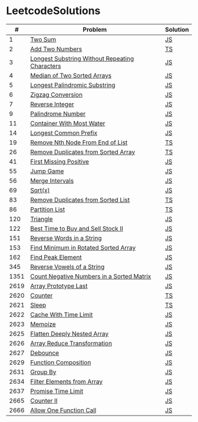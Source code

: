 # LeetcodeSolutions

| # | Problem | Solution |
|---| ------- | -------- |
|1|[Two Sum](https://leetcode.com/problems/two-sum/)|[JS](https://github.com/MohammadJB/LeetcodeSolutions/blob/master/solutions/twoSum.js)|
|2|[Add Two Numbers](https://leetcode.com/problems/add-two-numbers/)|[TS](https://github.com/MohammadJB/LeetcodeSolutions/blob/master/solutions/addTwoNumbers.ts)|
|3|[Longest Substring Without Repeating Characters](https://leetcode.com/problems/longest-substring-without-repeating-characters/)|[JS](https://github.com/MohammadJB/LeetcodeSolutions/blob/master/solutions/longestSubstringWithoutRepeatingCharacters.js)|
|4|[Median of Two Sorted Arrays](https://leetcode.com/problems/median-of-two-sorted-arrays/)|[JS](https://github.com/MohammadJB/LeetcodeSolutions/blob/master/solutions/medianOfTwoSortedArrays.js)|
|5|[Longest Palindromic Substring](https://leetcode.com/problems/longest-palindromic-substring/)|[JS](https://github.com/MohammadJB/LeetcodeSolutions/blob/master/solutions/longestPalindromicSubstring.js)|
|6|[Zigzag Conversion](https://leetcode.com/problems/zigzag-conversion/)|[JS](https://github.com/MohammadJB/LeetcodeSolutions/blob/master/solutions/zigzagConversion.js)|
|7|[Reverse Integer](https://leetcode.com/problems/reverse-integer/)|[JS](https://github.com/MohammadJB/LeetcodeSolutions/blob/master/solutions/reverseInteger.js)|
|9|[Palindrome Number](https://leetcode.com/problems/palindrome-number/)|[JS](https://github.com/MohammadJB/LeetcodeSolutions/blob/master/solutions/palindromeNumber.js)|
|11|[Container With Most Water](https://leetcode.com/problems/container-with-most-water/)|[JS](https://github.com/MohammadJB/LeetcodeSolutions/blob/master/solutions/containerWithMostWater.js)|
|14|[Longest Common Prefix](https://leetcode.com/problems/longest-common-prefix/)|[JS](https://github.com/MohammadJB/LeetcodeSolutions/blob/master/solutions/longestCommonPrefix.js)|
|19|[Remove Nth Node From End of List](https://leetcode.com/problems/remove-nth-node-from-end-of-list/)|[TS](https://github.com/MohammadJB/LeetcodeSolutions/blob/master/solutions/removeNthNodeFromEndOfList.ts)|
|26|[Remove Duplicates from Sorted Array](https://leetcode.com/problems/remove-duplicates-from-sorted-array/)|[TS](https://github.com/MohammadJB/LeetcodeSolutions/blob/master/solutions/removeDuplicatesFromSortedArray.ts)|
|41|[First Missing Positive](https://leetcode.com/problems/first-missing-positive/)|[JS](https://github.com/MohammadJB/LeetcodeSolutions/blob/master/solutions/firstMissingPositive.js)|
|55|[Jump Game](https://leetcode.com/problems/jump-game/)|[JS](https://github.com/MohammadJB/LeetcodeSolutions/blob/master/solutions/jumpGame.js)|
|56|[Merge Intervals](https://leetcode.com/problems/merge-intervals/)|[JS](https://github.com/MohammadJB/LeetcodeSolutions/blob/master/solutions/mergeIntervals.js)|
|69|[Sqrt(x)](https://leetcode.com/problems/sqrtx/)|[JS](https://github.com/MohammadJB/LeetcodeSolutions/blob/master/solutions/sqrt.js)|
|83|[Remove Duplicates from Sorted List](https://leetcode.com/problems/remove-duplicates-from-sorted-list/)|[TS](https://github.com/MohammadJB/LeetcodeSolutions/blob/master/solutions/removeDuplicatesFromSortedList.ts)|
|86|[Partition List](https://leetcode.com/problems/partition-list/)|[TS](https://github.com/MohammadJB/LeetcodeSolutions/blob/master/solutions/partitionList.ts)|
|120|[Triangle](https://leetcode.com/problems/triangle/)|[JS](https://github.com/MohammadJB/LeetcodeSolutions/blob/master/solutions/triangle.js)|
|122|[Best Time to Buy and Sell Stock II](https://leetcode.com/problems/best-time-to-buy-and-sell-stock-ii/)|[JS](https://github.com/MohammadJB/LeetcodeSolutions/blob/master/solutions/bestTimeToBuyAndSellStockII.js)|
|151|[Reverse Words in a String](https://leetcode.com/problems/reverse-words-in-a-string/)|[JS](https://github.com/MohammadJB/LeetcodeSolutions/blob/master/solutions/reverseWordsInAString.js)|
|153|[Find Minimum in Rotated Sorted Array](https://leetcode.com/problems/find-minimum-in-rotated-sorted-array/)|[JS](https://github.com/MohammadJB/LeetcodeSolutions/blob/master/solutions/findMinimumInRotatedSortedArray.js)|
|162|[Find Peak Element](https://leetcode.com/problems/find-peak-element/)|[JS](https://github.com/MohammadJB/LeetcodeSolutions/blob/master/solutions/findPeakElement.js)|
|345|[Reverse Vowels of a String](https://leetcode.com/problems/reverse-vowels-of-a-string/)|[JS](https://github.com/MohammadJB/LeetcodeSolutions/blob/master/solutions/reverseVowelsOfAString.js)|
|1351|[Count Negative Numbers in a Sorted Matrix](https://leetcode.com/problems/count-negative-numbers-in-a-sorted-matrix/)|[JS](https://github.com/MohammadJB/LeetcodeSolutions/blob/master/solutions/countNegativeNumbersInASortedMatrix.js)|
|2619|[Array Prototype Last](https://leetcode.com/problems/array-prototype-last/)|[JS](https://github.com/MohammadJB/LeetcodeSolutions/blob/master/solutions/arrayPrototypeLast.js)|
|2620|[Counter](https://leetcode.com/problems/counter/)|[TS](https://github.com/MohammadJB/LeetcodeSolutions/blob/master/solutions/counter.ts)|
|2621|[Sleep](https://leetcode.com/problems/sleep/)|[TS](https://github.com/MohammadJB/LeetcodeSolutions/blob/master/solutions/sleep.ts)|
|2622|[Cache With Time Limit](https://leetcode.com/problems/cache-with-time-limit/)|[JS](https://github.com/MohammadJB/LeetcodeSolutions/blob/master/solutions/cacheWithTimeLimit.js)|
|2623|[Memoize](https://leetcode.com/problems/memoize/)|[JS](https://github.com/MohammadJB/LeetcodeSolutions/blob/master/solutions/memoize.js)|
|2625|[Flatten Deeply Nested Array](https://leetcode.com/problems/flatten-deeply-nested-array/)|[JS](https://github.com/MohammadJB/LeetcodeSolutions/blob/master/solutions/flattenDeeplyNestedArray.js)|
|2626|[Array Reduce Transformation](https://leetcode.com/problems/array-reduce-transformation/)|[JS](https://github.com/MohammadJB/LeetcodeSolutions/blob/master/solutions/arrayReduceTransformation.js)|
|2627|[Debounce](https://leetcode.com/problems/debounce/)|[JS](https://github.com/MohammadJB/LeetcodeSolutions/blob/master/solutions/debounce.js)|
|2629|[Function Composition](https://leetcode.com/problems/function-composition/)|[JS](https://github.com/MohammadJB/LeetcodeSolutions/blob/master/solutions/functionComposition.js)|
|2631|[Group By](https://leetcode.com/problems/group-by/)|[JS](https://github.com/MohammadJB/LeetcodeSolutions/blob/master/solutions/groupBy.js)|
|2634|[Filter Elements from Array](https://leetcode.com/problems/filter-elements-from-array/)|[JS](https://github.com/MohammadJB/LeetcodeSolutions/blob/master/solutions/filterElementsFromArray.js)|
|2637|[Promise Time Limit](https://leetcode.com/problems/promise-time-limit/)|[JS](https://github.com/MohammadJB/LeetcodeSolutions/blob/master/solutions/promiseTimeLimit.js)|
|2665|[Counter II](https://leetcode.com/problems/counter-ii/)|[JS](https://github.com/MohammadJB/LeetcodeSolutions/blob/master/solutions/counterII.js)|
|2666|[Allow One Function Call](https://leetcode.com/problems/allow-one-function-call/)|[JS](https://github.com/MohammadJB/LeetcodeSolutions/blob/master/solutions/allowOneFunctionCall.js)|
